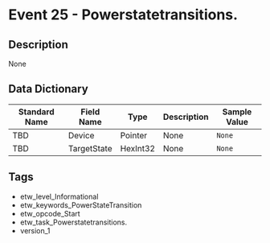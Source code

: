 # Event 25 - Powerstatetransitions.

## Description
None

## Data Dictionary
|Standard Name|Field Name|Type|Description|Sample Value|
|---|---|---|---|---|
|TBD|Device|Pointer|None|`None`|
|TBD|TargetState|HexInt32|None|`None`|

## Tags
* etw_level_Informational
* etw_keywords_PowerStateTransition
* etw_opcode_Start
* etw_task_Powerstatetransitions.
* version_1